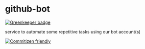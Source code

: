 # github-bot

[![Greenkeeper badge](https://badges.greenkeeper.io/dsmjs/github-bot.svg)](https://greenkeeper.io/)

service to automate some repetitive tasks using our bot account(s)

[![Commitizen friendly](https://img.shields.io/badge/commitizen-friendly-brightgreen.svg)](http://commitizen.github.io/cz-cli/)
